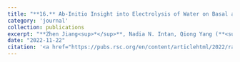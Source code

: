 ```yaml
---
title: "**16.** Ab-Initio Insight into Electrolysis of Water on Basal and Edge (Fullerene C20) Surfaces of 4 Å Single-Walled Carbon Nanotubes"
category: 'journal'
collection: publications
excerpt: "**Zhen Jiang<sup>*</sup>**, Nadia N. Intan, Qiong Yang (**<sup>*</sup>: corresponding authors**)"
date: "2022-11-22"
citation: '<a href="https://pubs.rsc.org/en/content/articlehtml/2022/ra/d2ra06123f"> <span style="color: blue"><i><B>RSC Adv.</B></i></span> 12, 33552-33558 (2022) </a>'
---
```

